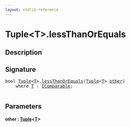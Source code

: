 ```yaml
---
layout: stdlib-reference
---
```


# Tuple\<T\>\.lessThanOrEquals

## Description





## Signature 

<pre>
<span class="code_keyword">bool</span> <a href="index.html" class="code_type">Tuple</a>&lt;<a href="index.html#typeparam-T" class="code_type">T</a>&gt;.<a href="lessthanorequals-48a.html">lessThanOrEquals</a>(<a href="index.html" class="code_type">Tuple</a>&lt;<a href="index.html#typeparam-T" class="code_type">T</a>&gt; <a href="lessthanorequals-48a.html#decl-other" class="code_param">other</a>)
    <span class='code_keyword'>where</span> <a href="index.html#typeparam-T" class="code_type">T</a> : <a href="index.html" class="code_type">IComparable</a>;

</pre>

## Parameters

####  <a id="decl-other"></a>other  : [Tuple](index)\<[T](index#typeparam-T)\>

